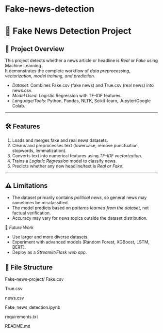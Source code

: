 # Fake-news-detection

# 📰 Fake News Detection Project

## 📄 Project Overview
This project detects whether a news article or headline is *Real* or *Fake* using Machine Learning.  
It demonstrates the complete workflow of *data preprocessing, vectorization, model training, and prediction*.  

- *Dataset:* Combines Fake.csv (fake news) and True.csv (real news) into news.csv.  
- *Model Used:* Logistic Regression with TF-IDF features.  
- *Language/Tools:* Python, Pandas, NLTK, Scikit-learn, Jupyter/Google Colab.  

---

## 🛠 Features
1. Loads and merges fake and real news datasets.  
2. Cleans and preprocesses text (lowercase, remove punctuation, stopwords, lemmatization).  
3. Converts text into numerical features using *TF-IDF vectorization*.  
4. Trains a *Logistic Regression* model to classify news.  
5. Predicts whether any new headline/text is *Real or Fake*.  

---

## ⚠ Limitations
- The dataset primarily contains *political news*, so general news may sometimes be misclassified.  
- The model predicts based on *patterns learned from the dataset*, not factual verification.  
- Accuracy may vary for news topics outside the dataset distribution.  

🔮 *Future Work*  
- Use larger and more diverse datasets.  
- Experiment with advanced models (Random Forest, XGBoost, LSTM, BERT).  
- Deploy as a *Streamlit/Flask web app*.  


## 📂 File Structure

Fake-news-project/
 Fake.csv 
 
 True.csv 
 
 news.csv
 
 Fake_news_detection.ipynb
 
 requirements.txt 
 
 README.md                 
